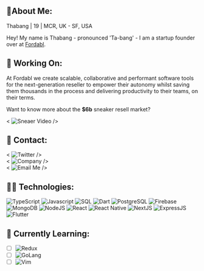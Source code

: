 ## 👋About Me:

<!--
**4thabang/4thabang** is a ✨ _special_ ✨ repository because its `README.md` (this file) appears on your GitHub profile.
-->

Thabang | 19 | MCR, UK - SF, USA

Hey! My name is Thabang - pronounced 'Ta-bang' - I am a startup founder over at [Fordabl](https://fordabl.com). 

## 🚀 Working On:
At Fordabl we create scalable, collaborative and performant software tools for the next-generation reseller to empower their autonomy whilst saving them thousands in the process and delivering productivity to their teams, on their terms.

Want to know more about the **$6b** sneaker resell market?

< ![Sneaer Video](https://img.shields.io/badge/%F0%9F%8E%A5%20video-check%20this%20out-ff0000?style=flat-square) />

## 📨 Contact:
< ![Twitter](https://img.shields.io/badge/%F0%9F%90%A6%20twitter-purethabang-00aced?style=flat-square) />  
< ![Company](https://img.shields.io/badge/%F0%9F%8C%90%20company-fordabl-ff9a44?style=flat-square) />  
< ![Email Me](https://img.shields.io/badge/%F0%9F%93%A9%20email%20me-email%20address-D44638?style=flat-square) />


## 👨‍💻 Technologies:
<p display="inline-flex">
<!--Programming Languages-->
<img src="https://img.shields.io/badge/Lang-TypeScript-3278C6?style=flat-square" alt="TypeScript">
<img src="https://img.shields.io/badge/Lang-JavaScript-F8C751?style=flat-square" alt="Javascript">
<img src="https://img.shields.io/badge/Lang-SQL-336791?style=flat-square" alt="SQL">
<img src="https://img.shields.io/badge/Lang-Dart-41C4FF?style=flat-square" alt="Dart">
<!--DBMS/DB-->
<img src="https://img.shields.io/badge/DB-PostgresSQL-336791?style=flat-square" alt="PostgreSQL">
<img src="https://img.shields.io/badge/DB-Firebase-FFCB2B?style=flat-square" alt="Firebase">
<img src="https://img.shields.io/badge/DB-MongoDB-13AA52?style=flat-square" alt="MongoDB">
<!--Runtime-->
<img src="https://img.shields.io/badge/Runtime-NodeJS-036E00?style=flat-square" alt="NodeJS">
<!--Frameworks-->
<img src="https://img.shields.io/badge/Framework-React-61DAFB?style=flat-square" alt="React">
<img src="https://img.shields.io/badge/Framework-React%20Native-61DAFB?style=flat-square" alt="React Native">
<img src="https://img.shields.io/badge/Framework-NextJS-111111?style=flat-square" alt="NextJS">
<img src="https://img.shields.io/badge/Framework-ExpressJS-323232?style=flat-square" alt="ExpressJS">
<img src="https://img.shields.io/badge/Framework-Flutter-085A9D?style=flat-square" alt="Flutter">
</p>


## 🧠 Currently Learning:
- [ ] ![Redux](https://img.shields.io/badge/Tool-Redux-764ABC?style=flat-square)
- [ ] ![GoLang](https://img.shields.io/badge/Lang-GoLang-7FD5EA?style=flat-square)
- [ ] ![Vim](https://img.shields.io/badge/Tool-Vim-009833?style=flat-square)
